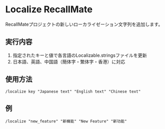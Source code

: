 # Localize RecallMate

RecallMateプロジェクトの新しいローカライゼーション文字列を追加します。

## 実行内容

1. 指定されたキーと値で各言語のLocalizable.stringsファイルを更新
2. 日本語、英語、中国語（簡体字・繁体字・香港）に対応

## 使用方法

```
/localize key "Japanese text" "English text" "Chinese text"
```

## 例

```
/localize "new_feature" "新機能" "New Feature" "新功能"
```